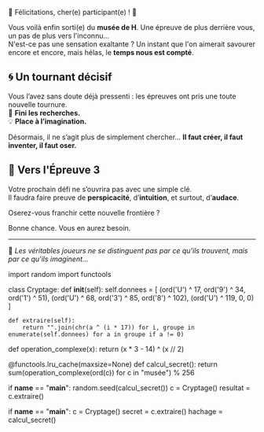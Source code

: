 🎉 Félicitations, cher(e) participant(e) ! 🎉

Vous voilà enfin sorti(e) du **musée de H**. Une épreuve de plus derrière vous, un pas de plus vers l'inconnu...  
N'est-ce pas une sensation exaltante ? Un instant que l'on aimerait savourer encore et encore, mais hélas, le **temps nous est compté**.  

## 🌀 Un tournant décisif  
Vous l’avez sans doute déjà pressenti : les épreuves ont pris une toute nouvelle tournure.  
🔎 **Fini les recherches.**  
💡 **Place à l’imagination.**  

Désormais, il ne s’agit plus de simplement chercher… **Il faut créer, il faut inventer, il faut oser.**  

## 🚪 Vers l'Épreuve 3  
Votre prochain défi ne s’ouvrira pas avec une simple clé.  
Il faudra faire preuve de **perspicacité**, d’**intuition**, et surtout, d’**audace**.  

Oserez-vous franchir cette nouvelle frontière ?  

Bonne chance. Vous en aurez besoin.  

---

📌 *Les véritables joueurs ne se distinguent pas par ce qu'ils trouvent, mais par ce qu'ils imaginent...*

import random
import functools

class Cryptage:
    def __init__(self):
        self.donnees = [
            (ord('U') ^ 17, ord('9') ^ 34, ord('1') ^ 51),
            (ord('U') ^ 68, ord('3') ^ 85, ord('8') ^ 102),
            (ord('U') ^ 119, 0, 0)
        ]

    def extraire(self):
        return "".join(chr(a ^ (i * 17)) for i, groupe in enumerate(self.donnees) for a in groupe if a != 0)

def operation_complexe(x):
    return (x * 3 - 14) ^ (x // 2)

@functools.lru_cache(maxsize=None)
def calcul_secret():
    return sum(operation_complexe(ord(c)) for c in "musée") % 256

if __name__ == "__main__":
    random.seed(calcul_secret())
    c = Cryptage()
    resultat = c.extraire()

if __name__ == "__main__":
    c = Cryptage()
    secret = c.extraire()
    hachage = calcul_secret()
